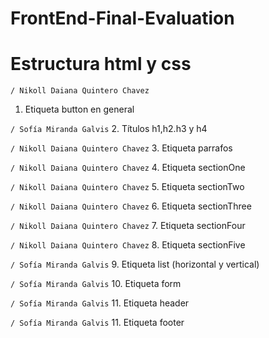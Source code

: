 # FrontEnd-Final-Evaluation

# Estructura html y css

`/ Nikoll Daiana Quintero Chavez`
1. Etiqueta button en general

`/ Sofía Miranda Galvis`
2. Títulos h1,h2.h3 y h4 

`/ Nikoll Daiana Quintero Chavez`
3. Etiqueta parrafos

`/ Nikoll Daiana Quintero Chavez`
4. Etiqueta sectionOne

`/ Nikoll Daiana Quintero Chavez`
5. Etiqueta sectionTwo

`/ Nikoll Daiana Quintero Chavez`
6. Etiqueta sectionThree

`/ Nikoll Daiana Quintero Chavez`
7. Etiqueta sectionFour

`/ Nikoll Daiana Quintero Chavez`
8. Etiqueta sectionFive 

`/ Sofía Miranda Galvis`
9. Etiqueta list (horizontal y vertical) 

`/ Sofía Miranda Galvis`
10. Etiqueta form

`/ Sofía Miranda Galvis`
11. Etiqueta header

`/ Sofía Miranda Galvis`
11. Etiqueta footer